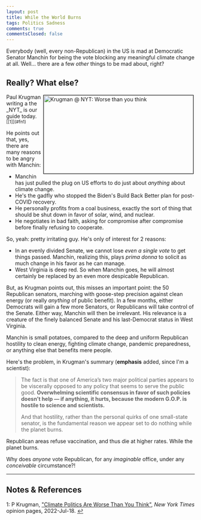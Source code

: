 ```yaml
---
layout: post
title: While the World Burns 
tags: Politics Sadness
comments: true
commentsClosed: false
---
```


Everybody (well, every non-Republican) in the US is mad at Democratic Senator Manchin for
being the vote blocking any meaningful climate change at all.  Well&hellip; there are a
few _other_ things to be mad about, right?  


## Really?  What else?  

<img src="{{ site.baseurl }}/images/2022-07-21-while-the-world-burns-nyt-1.jpg" width="400" height="209" alt="Krugman @ NYT: Worse than you think" title="Krugman @ NYT: Worse than you think" style="float: right; margin: 3px 3px 3px 3px; border: 1px solid #000000;">
Paul Krugman writing a the _NYT_ is our guide today. <sup id="fn1a">[[1]](#fn1)</sup>  

He points out that, yes, there are many reasons to be angry with Manchin:  
- Manchin has just pulled the plug on US efforts to do just about _anything_ about climate
  change.  
- He's the gadfly who stopped the Biden's Build Back Better plan for post-COVID recovery.  
- He personally profits from a coal business, exactly the sort of thing that should be
  shut down in favor of solar, wind, and nuclear.  
- He negotiates in bad faith, asking for compromise after compromise before finally
  refusing to cooperate.  
  
So, yeah: pretty irritating guy.  He's only of interest for 2 reasons:  
- In an evenly divided Senate, we cannot lose _even a single vote_ to get things passed.
  Manchin, realizing this, plays _prima donna_ to solicit as much change in his favor as
  he can manage.  
- West Virginia is deep red.  So when Manchin goes, he will almost certainly be replaced by
  an even more despicable Republican.  
  
But, as Krugman points out, this misses an important point: the 50 Republican senators,
marching with goose-step precision against clean energy (or really _anything_ of public
benefit).  In a few months, either Democrats will gain a few more Senators, or Republicans
will take control of the Senate.  Either way, Manchin will then be irrelevant.  His
relevance is a creature of the finely balanced Senate and his last-Democrat status in West
Virginia.  

Manchin is small potatoes, compared to the deep and uniform Republican hostility to clean
energy, fighting climate change, pandemic preparedness, or anything else that benefits
mere people.  

Here's the problem, in Krugman's summary (__emphasis__ added, since I'm a scientist):  

> The fact is that one of America’s two major political parties appears to be viscerally
> opposed to any policy that seems to serve the public good. __Overwhelming scientific
> consensus in favor of such policies doesn’t help — if anything, it hurts, because the
> modern G.O.P. is hostile to science and scientists.__  
>  
> And that hostility, rather than the personal quirks of one small-state senator, is the
> fundamental reason we appear set to do nothing while the planet burns.  

Republican areas refuse vaccination, and thus die at higher rates.  While the planet
burns.  

Why does _anyone_ vote Republican, for any _imaginable_ office, under any _conceivable_
circumstance?!  

---

## Notes &amp; References  

<!--
<sup id="fn1a">[[1]](#fn1)</sup>

<a id="fn1">1</a>: ***, ["***"](***), *** [↩](#fn1a)  

<a href="{{ site.baseurl }}/images/***">
  <img src="{{ site.baseurl }}/images/***" width="400" height="***" alt="***" title="***" style="float: right; margin: 3px 3px 3px 3px; border: 1px solid #000000;">
</a>

<iframe width="400" height="224" src="***" allow="accelerometer; encrypted-media; gyroscope; picture-in-picture" allowfullscreen style="float: right; margin: 3px 3px 3px 3px; border: 1px solid #000000;"></iframe>
-->

<a id="fn1">1</a>: P Krugman, ["Climate Politics Are Worse Than You Think"](https://www.nytimes.com/2022/07/18/opinion/climate-politics-manchin.html), _New York Times_ opinion pages, 2022-Jul-18. [↩](#fn1a)  

